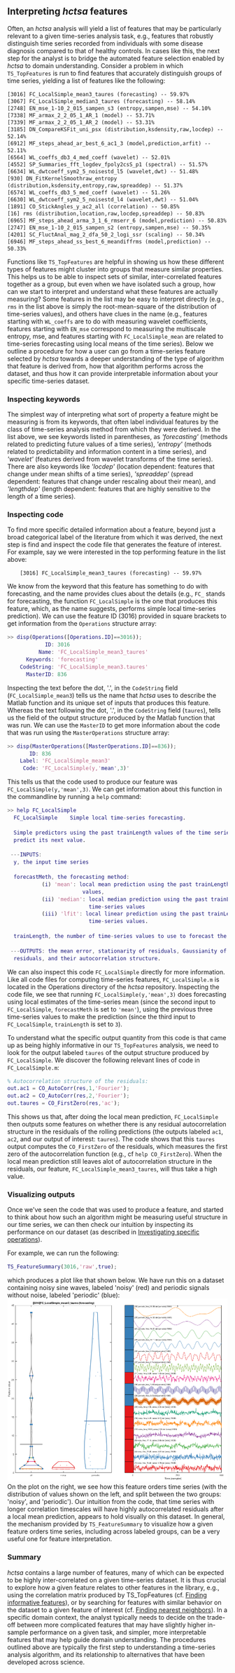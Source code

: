 ## Interpreting _hctsa_ features

Often, an _hctsa_ analysis will yield a list of features that may be particularly relevant to a given time-series analysis task, e.g., features that robustly distinguish time series recorded from individuals with some disease diagnosis compared to that of healthy controls. In cases like this, the next step for the analyst is to bridge the automated feature selection enabled by _hctsa_ to domain understanding.
Consider a problem in which `TS_TopFeatures` is run to find features that accurately distinguish groups of time series, yielding a list of features like the following:

```
[3016] FC_LocalSimple_mean3_taures (forecasting) -- 59.97%
[3067] FC_LocalSimple_median3_taures (forecasting) -- 58.14%
[2748] EN_mse_1-10_2_015_sampen_s3 (entropy,sampen,mse) -- 54.10%
[7338] MF_armax_2_2_05_1_AR_1 (model) -- 53.71%
[7339] MF_armax_2_2_05_1_AR_2 (model) -- 53.31%
[3185] DN_CompareKSFit_uni_psx (distribution,ksdensity,raw,locdep) -- 52.14%
[6912] MF_steps_ahead_ar_best_6_ac1_3 (model,prediction,arfit) -- 52.11%
[6564] WL_coeffs_db3_4_med_coeff (wavelet) -- 52.01%
[4552] SP_Summaries_fft_logdev_fpoly2csS_p1 (spectral) -- 51.57%
[6634] WL_dwtcoeff_sym2_5_noisestd_l5 (wavelet,dwt) -- 51.48%
[930] DN_FitKernelSmoothraw_entropy (distribution,ksdensity,entropy,raw,spreaddep) -- 51.37%
[6574] WL_coeffs_db3_5_med_coeff (wavelet) -- 51.26%
[6630] WL_dwtcoeff_sym2_5_noisestd_l4 (wavelet,dwt) -- 51.04%
[1891] CO_StickAngles_y_ac2_all (correlation) -- 50.85%
[16] rms (distribution,location,raw,locdep,spreaddep) -- 50.83%
[6965] MF_steps_ahead_arma_3_1_6_rmserr_6 (model,prediction) -- 50.83%
[2747] EN_mse_1-10_2_015_sampen_s2 (entropy,sampen,mse) -- 50.35%
[4201] SC_FluctAnal_mag_2_dfa_50_2_logi_ssr (scaling) -- 50.34%
[6946] MF_steps_ahead_ss_best_6_meandiffrms (model,prediction) -- 50.33%
```

Functions like `TS_TopFeatures` are helpful in showing us how these different types of features might cluster into groups that measure similar properties. This helps us to be able to inspect sets of similar, inter-correlated features together as a group, but even when we have isolated such a group, how can we start to interpret and understand what these features are actually measuring?
Some features in the list may be easy to interpret directly (e.g., `rms` in the list above is simply the root-mean-square of the distribution of time-series values), and others have clues in the name (e.g., features starting with `WL_coeffs` are to do with measuring wavelet coefficients, features starting with `EN_mse` correspond to measuring the multiscale entropy, mse, and features starting with `FC_LocalSimple_mean` are related to time-series forecasting using local means of the time series).
Below we outline a procedure for how a user can go from a time-series feature selected by _hctsa_ towards a deeper understanding of the type of algorithm that feature is derived from, how that algorithm performs across the dataset, and thus how it can provide interpretable information about your specific time-series dataset.

### Inspecting keywords

The simplest way of interpreting what sort of property a feature might be measuring is from its keywords, that often label individual features by the class of time-series analysis method from which they were derived. In the list above, we see keywords listed in parentheses, as _'forecasting'_ \(methods related to predicting future values of a time series\), _'entropy'_ \(methods related to predictability and information content in a time series\), and _'wavelet'_ \(features derived from wavelet transforms of the time series\). There are also keywords like _'locdep'_ \(location dependent: features that change under mean shifts of a time series\), _'spreaddep'_ \(spread dependent: features that change under rescaling about their mean\), and _'lengthdep'_ \(length dependent: features that are highly sensitive to the length of a time series\).

### Inspecting code

To find more specific detailed information about a feature, beyond just a broad categorical label of the literature from which it was derived, the next step is find and inspect the code file that generates the feature of interest. For example, say we were interested in the top performing feature in the list above:
```
    [3016] FC_LocalSimple_mean3_taures (forecasting) -- 59.97%
```
We know from the keyword that this feature has something to do with forecasting, and the name provides clues about the details (e.g., `FC_` stands for forecasting, the function `FC_LocalSimple` is the one that produces this feature, which, as the name suggests, performs simple local time-series prediction).
We can use the feature ID (3016) provided in square brackets to get information from the `Operations` structure array:

```matlab
>> disp(Operations([Operations.ID]==3016));
            ID: 3016
          Name: 'FC_LocalSimple_mean3_taures'
      Keywords: 'forecasting'
    CodeString: 'FC_LocalSimple_mean3.taures'
      MasterID: 836
```

Inspecting the text before the dot, '.', in the `CodeString` field (`FC_LocalSimple_mean3`) tells us the name that _hctsa_ uses to describe the Matlab function and its unique set of inputs that produces this feature. Whereas the text following the dot, '.', in the `CodeString` field (`taures`), tells us the field of the output structure produced by the Matlab function that was run.
We can use the `MasterID` to get more information about the code that was run using the `MasterOperations` structure array:

```matlab
>> disp(MasterOperations([MasterOperations.ID]==836));
       ID: 836
    Label: 'FC_LocalSimple_mean3'
     Code: 'FC_LocalSimple(y,'mean',3)'
```

This tells us that the code used to produce our feature was `FC_LocalSimple(y,'mean',3)`.
We can get information about this function in the commandline by running a `help` command:

```matlab
>> help FC_LocalSimple
  FC_LocalSimple    Simple local time-series forecasting.

  Simple predictors using the past trainLength values of the time series to
  predict its next value.

 ---INPUTS:
  y, the input time series

  forecastMeth, the forecasting method:
           (i) 'mean': local mean prediction using the past trainLength time-series
                        values,
           (ii) 'median': local median prediction using the past trainLength
                          time-series values
           (iii) 'lfit': local linear prediction using the past trainLength
                          time-series values.

  trainLength, the number of time-series values to use to forecast the next value

 ---OUTPUTS: the mean error, stationarity of residuals, Gaussianity of
  residuals, and their autocorrelation structure.
```

We can also inspect this code `FC_LocalSimple` directly for more information. Like all code files for computing time-series features, `FC_LocalSimple.m` is located in the Operations directory of the _hctsa_ repository. Inspecting the code file, we see that running `FC_LocalSimple(y,'mean',3)` does forecasting using local estimates of the time-series mean (since the second input to `FC_LocalSimple`, `forecastMeth` is set to `'mean'`), using the previous three time-series values to make the prediction (since the third input to `FC_LocalSimple`, `trainLength` is set to `3`).

To understand what the specific output quantity from this code is that came up as being highly informative in our `TS_TopFeatures` analysis, we need to look for the output labeled `taures` of the output structure produced by `FC_LocalSimple`. We discover the following relevant lines of code in `FC_LocalSimple.m`:
```matlab
% Autocorrelation structure of the residuals:
out.ac1 = CO_AutoCorr(res,1,'Fourier');
out.ac2 = CO_AutoCorr(res,2,'Fourier');
out.taures = CO_FirstZero(res,'ac');
```
This shows us that, after doing the local mean prediction, `FC_LocalSimple` then outputs some features on whether there is any residual autocorrelation structure in the residuals of the rolling predictions (the outputs labeled `ac1`, `ac2`, and our output of interest: `taures`). The code shows that this `taures` output computes the `CO_FirstZero` of the residuals, which measures the first zero of the autocorrelation function (e.g., cf `help CO_FirstZero`).
When the local mean prediction still leaves alot of autocorrelation structure in the residuals, our feature, `FC_LocalSimple_mean3_taures`, will thus take a high value.

### Visualizing outputs
Once we've seen the code that was used to produce a feature, and started to think about how such an algorithm might be measuring useful structure in our time series, we can then check our intuition by inspecting its performance on our dataset (as described in [Investigating specific operations](feature_summary.md)).

For example, we can run the following:

```matlab
TS_FeatureSummary(3016,'raw',true);
```
which produces a plot like that shown below. We have run this on a dataset containing noisy sine waves, labeled 'noisy' (red) and periodic signals without noise, labeled 'periodic' (blue):
![](img/FeatureSummaryForInterpretation.png) On the plot on the right, we see how this feature orders time series (with the distribution of values shown on the left, and split between the two groups: 'noisy', and 'periodic').
Our intuition from the code, that time series with longer correlation timescales will have highly autocorrelated residuals after a local mean prediction, appears to hold visually on this dataset. In general, the mechanism provided by `TS_FeatureSummary` to visualize how a given feature orders time series, including across labeled groups, can be a very useful one for feature interpretation.

### Summary
_hctsa_ contains a large number of features, many of which can be expected to be highly inter-correlated on a given time-series dataset. It is thus crucial to explore how a given feature relates to other features in the library, e.g., using the correlation matrix produced by TS_TopFeatures (cf. [Finding informative features](ts_topfeatures.md)), or by searching for features with similar behavior on the dataset to a given feature of interest (cf. [Finding nearest neighbors](sim_search.md)).
In a specific domain context, the analyst typically needs to decide on the trade-off between more complicated features that may have slightly higher in-sample performance on a given task, and simpler, more interpretable features that may help guide domain understanding. The procedures outlined above are typically the first step to understanding a time-series analysis algorithm, and its relationship to alternatives that have been developed across science.